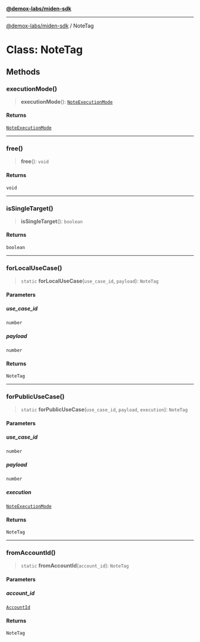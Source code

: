 [**@demox-labs/miden-sdk**](../README.md)

***

[@demox-labs/miden-sdk](../README.md) / NoteTag

# Class: NoteTag

## Methods

### executionMode()

> **executionMode**(): [`NoteExecutionMode`](NoteExecutionMode.md)

#### Returns

[`NoteExecutionMode`](NoteExecutionMode.md)

***

### free()

> **free**(): `void`

#### Returns

`void`

***

### isSingleTarget()

> **isSingleTarget**(): `boolean`

#### Returns

`boolean`

***

### forLocalUseCase()

> `static` **forLocalUseCase**(`use_case_id`, `payload`): `NoteTag`

#### Parameters

##### use\_case\_id

`number`

##### payload

`number`

#### Returns

`NoteTag`

***

### forPublicUseCase()

> `static` **forPublicUseCase**(`use_case_id`, `payload`, `execution`): `NoteTag`

#### Parameters

##### use\_case\_id

`number`

##### payload

`number`

##### execution

[`NoteExecutionMode`](NoteExecutionMode.md)

#### Returns

`NoteTag`

***

### fromAccountId()

> `static` **fromAccountId**(`account_id`): `NoteTag`

#### Parameters

##### account\_id

[`AccountId`](AccountId.md)

#### Returns

`NoteTag`
